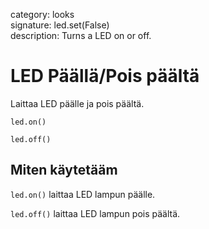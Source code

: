 category: looks  
signature: led.set(False)  
description: Turns a LED on or off.  

# LED Päällä/Pois päältä

Laittaa LED päälle ja pois päältä.

```don
led.on()
```
```don
led.off()
```

## Miten käytetääm

`led.on()` laittaa LED lampun päälle.

`led.off()` laittaa LED lampun pois päältä.

<advanced>
</advanced>
